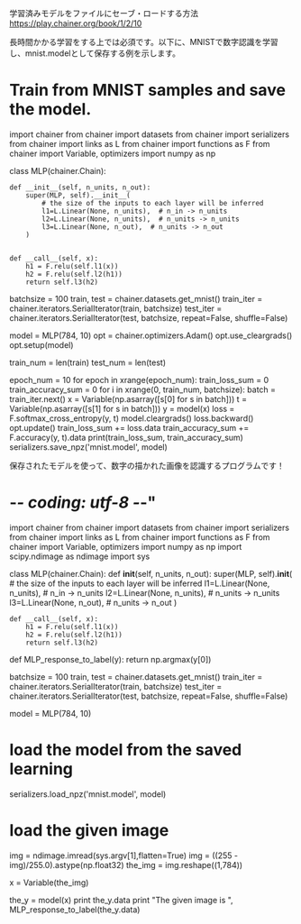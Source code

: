 学習済みモデルをファイルにセーブ・ロードする方法
https://play.chainer.org/book/1/2/10


長時間かかる学習をする上では必須です。以下に、MNISTで数字認識を学習し、mnist.modelとして保存する例を示します。




# Train from MNIST samples and save the model.


import chainer
from chainer import datasets
from chainer import serializers
from chainer import links as L
from chainer import functions as F
from chainer import Variable, optimizers
import numpy as np




class MLP(chainer.Chain):


    def __init__(self, n_units, n_out):
        super(MLP, self).__init__(
            # the size of the inputs to each layer will be inferred
            l1=L.Linear(None, n_units),  # n_in -> n_units
            l2=L.Linear(None, n_units),  # n_units -> n_units
            l3=L.Linear(None, n_out),  # n_units -> n_out
        )


    def __call__(self, x):
        h1 = F.relu(self.l1(x))
        h2 = F.relu(self.l2(h1))
        return self.l3(h2)


batchsize = 100
train, test = chainer.datasets.get_mnist()
train_iter = chainer.iterators.SerialIterator(train, batchsize)
test_iter = chainer.iterators.SerialIterator(test, batchsize, repeat=False, shuffle=False)


model = MLP(784, 10)
opt = chainer.optimizers.Adam()
opt.use_cleargrads()
opt.setup(model)


train_num = len(train)
test_num = len(test)


epoch_num = 10
for epoch in xrange(epoch_num):
    train_loss_sum = 0
    train_accuracy_sum = 0
    for i in xrange(0, train_num, batchsize):
        batch = train_iter.next()
        x = Variable(np.asarray([s[0] for s in batch]))
        t = Variable(np.asarray([s[1] for s in batch]))
        y = model(x)
        loss = F.softmax_cross_entropy(y, t)
        model.cleargrads()
        loss.backward()
        opt.update()
        train_loss_sum += loss.data
        train_accuracy_sum += F.accuracy(y, t).data
    print(train_loss_sum, train_accuracy_sum)
    serializers.save_npz('mnist.model', model)




保存されたモデルを使って、数字の描かれた画像を認識するプログラムです！


# -*- coding: utf-8 -*-"


import chainer
from chainer import datasets
from chainer import serializers
from chainer import links as L
from chainer import functions as F
from chainer import Variable, optimizers
import numpy as np
import scipy.ndimage as ndimage
import sys




class MLP(chainer.Chain):
    def __init__(self, n_units, n_out):
        super(MLP, self).__init__(
            # the size of the inputs to each layer will be inferred
            l1=L.Linear(None, n_units),  # n_in -> n_units
            l2=L.Linear(None, n_units),  # n_units -> n_units
            l3=L.Linear(None, n_out),  # n_units -> n_out
        )


    def __call__(self, x):
        h1 = F.relu(self.l1(x))
        h2 = F.relu(self.l2(h1))
        return self.l3(h2)


def MLP_response_to_label(y):
    return np.argmax(y[0])




batchsize = 100
train, test = chainer.datasets.get_mnist()
train_iter = chainer.iterators.SerialIterator(train, batchsize)
test_iter = chainer.iterators.SerialIterator(test, batchsize, repeat=False, shuffle=False)


model = MLP(784, 10)


# load the model from the saved learning
serializers.load_npz('mnist.model', model)


# load the given image
img = ndimage.imread(sys.argv[1],flatten=True)
img = ((255 - img)/255.0).astype(np.float32)
the_img = img.reshape((1,784))


x = Variable(the_img)


the_y = model(x)
print the_y.data
print "The given image is ", MLP_response_to_label(the_y.data)







